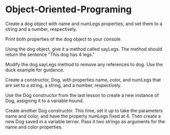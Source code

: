 # Object-Oriented-Programing

Create a dog object with name and numLegs properties, and set them to a string and a number, respectively.

Print both properties of the dog object to your console.

Using the dog object, give it a method called sayLegs. The method should return the sentence "This dog has 4 legs."

Modify the dog.sayLegs method to remove any references to dog. Use the duck example for guidance.

Create a constructor, Dog, with properties name, color, and numLegs that are set to a string, a string, and a number, respectively.

Use the Dog constructor from the last lesson to create a new instance of Dog, assigning it to a variable hound.

Create another Dog constructor. This time, set it up to take the parameters name and color, and have the property numLegs fixed at 4. Then create a new Dog saved in a variable terrier. Pass it two strings as arguments for the name and color properties.
